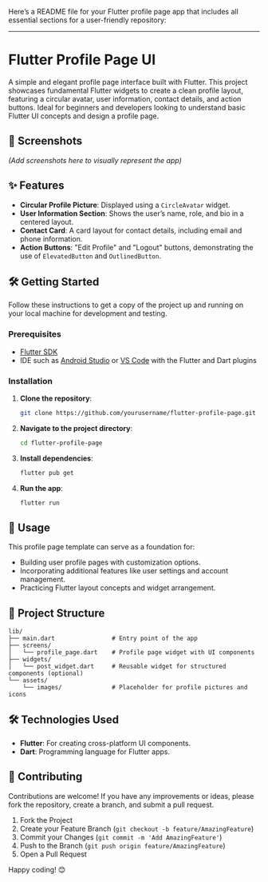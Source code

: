 Here’s a README file for your Flutter profile page app that includes all essential sections for a user-friendly repository:

---

# Flutter Profile Page UI

A simple and elegant profile page interface built with Flutter. This project showcases fundamental Flutter widgets to create a clean profile layout, featuring a circular avatar, user information, contact details, and action buttons. Ideal for beginners and developers looking to understand basic Flutter UI concepts and design a profile page.

## 📱 Screenshots

*(Add screenshots here to visually represent the app)*

## ✨ Features

- **Circular Profile Picture**: Displayed using a `CircleAvatar` widget.
- **User Information Section**: Shows the user’s name, role, and bio in a centered layout.
- **Contact Card**: A card layout for contact details, including email and phone information.
- **Action Buttons**: "Edit Profile" and "Logout" buttons, demonstrating the use of `ElevatedButton` and `OutlinedButton`.

## 🛠️ Getting Started

Follow these instructions to get a copy of the project up and running on your local machine for development and testing.

### Prerequisites

- [Flutter SDK](https://flutter.dev/docs/get-started/install)
- IDE such as [Android Studio](https://developer.android.com/studio) or [VS Code](https://code.visualstudio.com/) with the Flutter and Dart plugins

### Installation

1. **Clone the repository**:
   ```bash
   git clone https://github.com/yourusername/flutter-profile-page.git
   ```

2. **Navigate to the project directory**:
   ```bash
   cd flutter-profile-page
   ```

3. **Install dependencies**:
   ```bash
   flutter pub get
   ```

4. **Run the app**:
   ```bash
   flutter run
   ```

## 🚀 Usage

This profile page template can serve as a foundation for:
- Building user profile pages with customization options.
- Incorporating additional features like user settings and account management.
- Practicing Flutter layout concepts and widget arrangement.

## 📂 Project Structure

```
lib/
├── main.dart                # Entry point of the app
├── screens/
│   └── profile_page.dart    # Profile page widget with UI components
├── widgets/
│   └── post_widget.dart     # Reusable widget for structured components (optional)
└── assets/
    └── images/              # Placeholder for profile pictures and icons
```

## 🛠️ Technologies Used

- **Flutter**: For creating cross-platform UI components.
- **Dart**: Programming language for Flutter apps.

## 🤝 Contributing

Contributions are welcome! If you have any improvements or ideas, please fork the repository, create a branch, and submit a pull request.

1. Fork the Project
2. Create your Feature Branch (`git checkout -b feature/AmazingFeature`)
3. Commit your Changes (`git commit -m 'Add AmazingFeature'`)
4. Push to the Branch (`git push origin feature/AmazingFeature`)
5. Open a Pull Request


Happy coding! 😊

